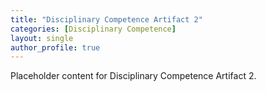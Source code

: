 ```yaml
---
title: "Disciplinary Competence Artifact 2"
categories: [Disciplinary Competence]
layout: single
author_profile: true
---
```

Placeholder content for Disciplinary Competence Artifact 2.
